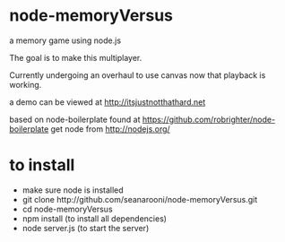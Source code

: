 <h1>node-memoryVersus</h1>

a memory game using node.js

The goal is to make this multiplayer.

Currently undergoing an overhaul to use canvas now that playback is working.  

a demo can be viewed at http://itsjustnotthathard.net

based on node-boilerplate
	found at https://github.com/robrighter/node-boilerplate
get node from http://nodejs.org/

<h1>to install</h1>
<ul>
<li>make sure node is installed</li>
<li>git clone http://github.com/seanarooni/node-memoryVersus.git</li>
<li>cd node-memoryVersus</li>
<li>npm install (to install all dependencies)</li>
<li>node server.js (to start the server)</li>
</ul>

